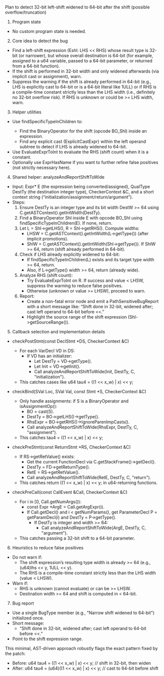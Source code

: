 Plan to detect 32-bit left-shift widened to 64-bit after the shift (possible overflow/truncation)

1) Program state
- No custom program state is needed.

2) Core idea to detect the bug
- Find a left-shift expression (Eshl: LHS << RHS) whose result type is 32-bit (or narrower), but whose overall destination is 64-bit (for example, assigned to a u64 variable, passed to a 64-bit parameter, or returned from a 64-bit function).
- If the shift is performed in 32-bit width and only widened afterwards (via implicit cast or assignment), warn.
- Suppress the warning if the shift is already performed in 64-bit (e.g., LHS is explicitly cast to 64-bit or is a 64-bit literal like 1ULL) or if RHS is a compile-time constant strictly less than the LHS width (i.e., definitely no 32-bit overflow risk). If RHS is unknown or could be >= LHS width, warn.

3) Helper utilities
- Use findSpecificTypeInChildren<T> to:
  - Find the BinaryOperator for the shift (opcode BO_Shl) inside an expression.
  - Find any explicit cast (ExplicitCastExpr) within the left operand subtree to detect if LHS is already widened to 64-bit.
- Use EvaluateExprToInt to evaluate the RHS (shift count) when it is a constant.
- Optionally use ExprHasName if you want to further refine false positives (not strictly necessary here).

4) Shared helper: analyzeAndReportShiftToWide
- Input: Expr* E (the expression being converted/assigned), QualType DestTy (the destination integer type), CheckerContext &C, and a short context string (“initialization/assignment/return/argument”).
- Steps:
  1) Ensure DestTy is an integer type and its bit width DestW >= 64 using C.getASTContext().getIntWidth(DestTy).
  2) Find a BinaryOperator Shl inside E with opcode BO_Shl using findSpecificTypeInChildren<BinaryOperator>(E). If none, return.
  3) Let L = Shl->getLHS(), R = Shl->getRHS(). Compute widths:
     - LHSW = C.getASTContext().getIntWidth(L->getType()) (after implicit promotions).
     - ShlW = C.getASTContext().getIntWidth(Shl->getType()).
     If ShlW >= 64, return (shift already performed in 64-bit).
  4) Check if LHS already explicitly widened to 64-bit:
     - If findSpecificTypeInChildren<ExplicitCastExpr>(L) exists and its target type width >= 64, return.
     - Also, if L->getType() width >= 64, return (already wide).
  5) Analyze RHS (shift count):
     - Try EvaluateExprToInt on R. If success and value < LHSW, suppress the warning to reduce false positives.
     - Otherwise (unknown or value >= LHSW), proceed to warn.
  6) Report:
     - Create a non-fatal error node and emit a PathSensitiveBugReport with a short message like:
       “Shift done in 32-bit, widened after; cast left operand to 64-bit before <<.”
     - Highlight the source range of the shift expression (Shl->getSourceRange()).

5) Callback selection and implementation details

- checkPostStmt(const DeclStmt *DS, CheckerContext &C)
  - For each VarDecl VD in DS:
    - If VD has an initializer:
      - Let DestTy = VD->getType().
      - Let Init = VD->getInit().
      - Call analyzeAndReportShiftToWide(Init, DestTy, C, "initialization").
  - This catches cases like u64 tau4 = ((1 << x_w) | x) << y;

- checkBind(SVal Loc, SVal Val, const Stmt *S, CheckerContext &C)
  - Only handle assignments: if S is a BinaryOperator and isAssignmentOp():
    - BO = cast<BinaryOperator>(S).
    - DestTy = BO->getLHS()->getType().
    - RhsExpr = BO->getRHS()->IgnoreParenImpCasts().
    - Call analyzeAndReportShiftToWide(RhsExpr, DestTy, C, "assignment").
  - This catches tau4 = ((1 << x_w) | x) << y;

- checkPreStmt(const ReturnStmt *RS, CheckerContext &C)
  - If RS->getRetValue() exists:
    - Get the current FunctionDecl via C.getStackFrame()->getDecl().
    - DestTy = FD->getReturnType().
    - RetE = RS->getRetValue().
    - Call analyzeAndReportShiftToWide(RetE, DestTy, C, "return").
  - This catches return ((1 << x_w) | x) << y; in u64-returning functions.

- checkPreCall(const CallEvent &Call, CheckerContext &C)
  - For i in [0, Call.getNumArgs()):
    - const Expr *ArgE = Call.getArgExpr(i).
    - If Call.getDecl() and i < getNumParams(), get ParameterDecl P = getParamDecl(i) and DestTy = P->getType().
      - If DestTy is integer and width >= 64:
        - Call analyzeAndReportShiftToWide(ArgE, DestTy, C, "argument").
  - This catches passing a 32-bit shift to a 64-bit parameter.

6) Heuristics to reduce false positives
- Do not warn if:
  - The shift expression’s resulting type width is already >= 64 (e.g., (u64)lhs << y, 1ULL << y).
  - The RHS is a compile-time constant strictly less than the LHS width (value < LHSW).
- Warn if:
  - RHS is unknown (cannot evaluate) or can be >= LHSW.
  - Destination width >= 64 and shift is computed in < 64-bit.

7) Bug report
- Use a single BugType member (e.g., "Narrow shift widened to 64-bit") initialized once.
- Short message:
  - “Shift done in 32-bit, widened after; cast left operand to 64-bit before <<.”
- Point to the shift expression range.

This minimal, AST-driven approach robustly flags the exact pattern fixed by the patch:
- Before: u64 tau4 = ((1 << x_w) | x) << y;        // shift in 32-bit, then widen
- After:  u64 tau4 = (u64)((1 << x_w) | x) << y;   // cast to 64-bit before shift
